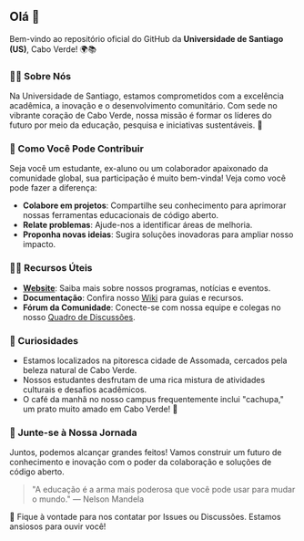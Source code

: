 ## Olá 👋

Bem-vindo ao repositório oficial do GitHub da **Universidade de Santiago (US)**, Cabo Verde! 🌍📚

### 🙋‍♀️ Sobre Nós
Na Universidade de Santiago, estamos comprometidos com a excelência acadêmica, a inovação e o desenvolvimento comunitário. Com sede no vibrante coração de Cabo Verde, nossa missão é formar os líderes do futuro por meio da educação, pesquisa e iniciativas sustentáveis. 🌱

### 🌈 Como Você Pode Contribuir
Seja você um estudante, ex-aluno ou um colaborador apaixonado da comunidade global, sua participação é muito bem-vinda! Veja como você pode fazer a diferença:
- **Colabore em projetos**: Compartilhe seu conhecimento para aprimorar nossas ferramentas educacionais de código aberto.
- **Relate problemas**: Ajude-nos a identificar áreas de melhoria.
- **Proponha novas ideias**: Sugira soluções inovadoras para ampliar nosso impacto.

### 👩‍💻 Recursos Úteis
- **[Website](https://www.us.cv/)**: Saiba mais sobre nossos programas, notícias e eventos.
- **Documentação**: Confira nosso [Wiki](https://github.com/UniversidadeSantiago/wiki) para guias e recursos.
- **Fórum da Comunidade**: Conecte-se com nossa equipe e colegas no nosso [Quadro de Discussões](https://github.com/UniversidadeSantiago/discussions).

### 🍿 Curiosidades
- Estamos localizados na pitoresca cidade de Assomada, cercados pela beleza natural de Cabo Verde.
- Nossos estudantes desfrutam de uma rica mistura de atividades culturais e desafios acadêmicos.
- O café da manhã no nosso campus frequentemente inclui "cachupa," um prato muito amado em Cabo Verde! 🥘

### 🧙 Junte-se à Nossa Jornada
Juntos, podemos alcançar grandes feitos! Vamos construir um futuro de conhecimento e inovação com o poder da colaboração e soluções de código aberto.

> "A educação é a arma mais poderosa que você pode usar para mudar o mundo." — Nelson Mandela

💬 Fique à vontade para nos contatar por Issues ou Discussões. Estamos ansiosos para ouvir você!
